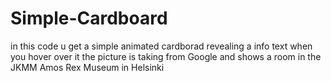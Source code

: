 # Simple-Cardboard

in this code u get a simple animated cardborad revealing a info text when you hover over it
the picture is taking from Google and shows a room in the JKMM Amos Rex Museum in Helsinki
